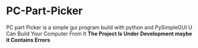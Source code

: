# PC-Part-Picker
PC part Picker is a simple gui program build with python and PySimpleGUI
U Can Build Your Computer From It
**The Project Is Under Development maybe it Contains Errors**
